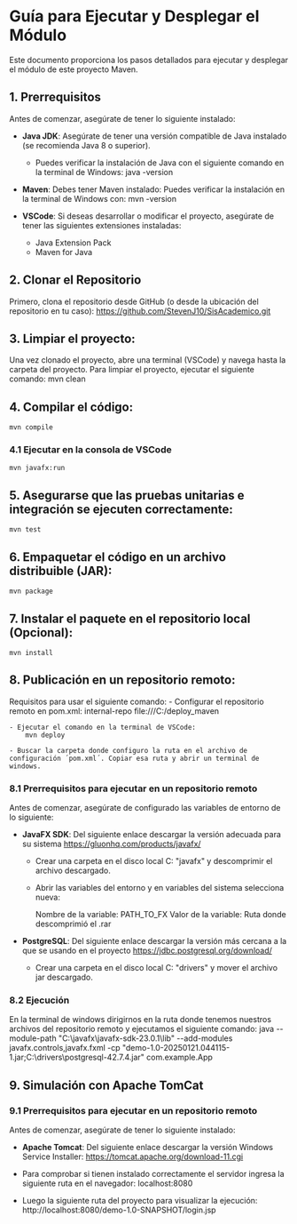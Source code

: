 # Guía para Ejecutar y Desplegar el Módulo

Este documento proporciona los pasos detallados para ejecutar y desplegar el módulo de este proyecto Maven.

## 1. Prerrequisitos

Antes de comenzar, asegúrate de tener lo siguiente instalado:

- **Java JDK**: Asegúrate de tener una versión compatible de Java instalado (se recomienda Java 8 o superior).
    - Puedes verificar la instalación de Java con el siguiente comando en la terminal de Windows:
    java -version

- **Maven**: Debes tener Maven instalado: Puedes verificar la instalación en la terminal de Windows con:
    mvn -version

- **VSCode**: Si deseas desarrollar o modificar el proyecto, asegúrate de tener las siguientes extensiones instaladas:
    - Java Extension Pack
    - Maven for Java

## 2. Clonar el Repositorio
Primero, clona el repositorio desde GitHub (o desde la ubicación del repositorio en tu caso):
    https://github.com/StevenJ10/SisAcademico.git

## 3. Limpiar el proyecto:
Una vez clonado el proyecto, abre una terminal (VSCode) y navega hasta la carpeta del proyecto. Para limpiar el proyecto, ejecutar el siguiente comando:
    mvn clean

## 4. Compilar el código:
    mvn compile

### 4.1 Ejecutar en la consola de VSCode
    mvn javafx:run

## 5. Asegurarse que las pruebas unitarias e integración se ejecuten correctamente:
    mvn test

## 6. Empaquetar el código en un archivo distribuible (JAR):
    mvn package

## 7. Instalar el paquete en el repositorio local (Opcional):
    mvn install

## 8. Publicación en un repositorio remoto:
Requisitos para usar el siguiente comando:
    - Configurar el repositorio remoto en pom.xml: 
        <distributionManagement>
            <repository>
                <id>internal-repo</id>
                <url>file:///C:/deploy_maven</url>
            </repository>
        </distributionManagement>
    
    - Ejecutar el comando en la terminal de VSCode:
        mvn deploy

    - Buscar la carpeta donde configuro la ruta en el archivo de configuración ´pom.xml´. Copiar esa ruta y abrir un terminal de windows. 

### 8.1 Prerrequisitos para ejecutar en un repositorio remoto

Antes de comenzar, asegúrate de configurado las variables de entorno de lo siguiente:

- **JavaFX SDK**: Del siguiente enlace descargar la versión adecuada para su sistema https://gluonhq.com/products/javafx/

    - Crear una carpeta en el disco local C: "javafx" y descomprimir el archivo descargado.

    - Abrir las variables del entorno y en variables del sistema selecciona nueva:

        Nombre de la variable: PATH_TO_FX
        Valor de la variable: Ruta donde descomprimió el .rar

- **PostgreSQL**: Del siguiente enlace descargar la versión más cercana a la que se usando en el proyecto https://jdbc.postgresql.org/download/ 

    - Crear una carpeta en el disco local C: "drivers" y mover el archivo jar descargado.

### 8.2 Ejecución
En la terminal de windows dirigirnos en la ruta donde tenemos nuestros archivos del repositorio remoto y ejecutamos el siguiente comando:
    java --module-path "C:\javafx\javafx-sdk-23.0.1\lib" --add-modules javafx.controls,javafx.fxml -cp "demo-1.0-20250121.044115-1.jar;C:\drivers\postgresql-42.7.4.jar" com.example.App


## 9. Simulación con Apache TomCat

### 9.1 Prerrequisitos para ejecutar en un repositorio remoto

Antes de comenzar, asegúrate de tener lo siguiente instalado:

- **Apache Tomcat**: Del siguiente enlace descargar la versión Windows Service Installer: 
    https://tomcat.apache.org/download-11.cgi

- Para comprobar si tienen instalado correctamente el servidor ingresa la siguiente ruta en el navegador:
    localhost:8080

- Luego la siguiente ruta del proyecto para visualizar la ejecución: 
    http://localhost:8080/demo-1.0-SNAPSHOT/login.jsp